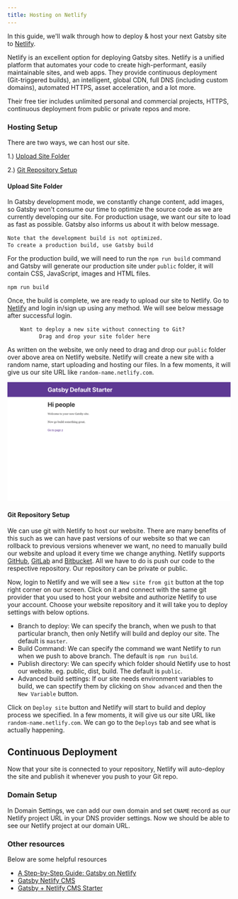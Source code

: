 ```yaml
---
title: Hosting on Netlify
---
```


In this guide, we'll walk through how to deploy & host your next Gatsby site to [Netlify](https://www.netlify.com/).

Netlify is an excellent option for deploying Gatsby sites. Netlify is a unified platform that automates your code to create high-performant, easily maintainable sites, and web apps. They provide continuous deployment (Git-triggered builds), an intelligent, global CDN, full DNS (including custom domains), automated HTTPS, asset acceleration, and a lot more.

Their free tier includes unlimited personal and commercial projects, HTTPS, continuous deployment from public or private repos and more.

### Hosting Setup

There are two ways, we can host our site.

1.) [Upload Site Folder](#upload-site-folder)

2.) [Git Repository Setup](#git-repository-setup)

#### Upload Site Folder

In Gatsby development mode, we constantly change content, add images, so Gatsby won't consume our time to optimize the source code as we are currently developing our site. For production usage, we want our site to load as fast as possible. Gatsby also informs us about it with below message.

```shell
Note that the development build is not optimized.
To create a production build, use Gatsby build
```

For the production build, we will need to run the `npm run build` command and Gatsby will generate our production site under `public` folder, it will contain CSS, JavaScript, images and HTML files.

```shell
npm run build
```

Once, the build is complete, we are ready to upload our site to Netlify. Go to [Netlify](https://app.netlify.com/) and login in/sign up using any method. We will see below message after successful login.

```
    Want to deploy a new site without connecting to Git?
          Drag and drop your site folder here
```

As written on the website, we only need to drag and drop our `public` folder over above area on Netlify website. Netlify will create a new site with a random name, start uploading and hosting our files. In a few moments, it will give us our site URL like `random-name.netlify.com`.

![alt text](./images/gatsby-default-starter.png "Gatsby Default Starter")

#### Git Repository Setup

We can use git with Netlify to host our website. There are many benefits of this such as we can have past versions of our website so that we can rollback to previous versions whenever we want, no need to manually build our website and upload it every time we change anything. Netlify supports [GitHub](https://github.com/), [GitLab](https://about.gitlab.com/) and [Bitbucket](https://bitbucket.org/). All we have to do is push our code to the respective repository. Our repository can be private or public.

Now, login to Netlify and we will see a `New site from git` button at the top right corner on our screen. Click on it and connect with the same git provider that you used to host your website and authorize Netlify to use your account. Choose your website repository and it will take you to deploy settings with below options.

- Branch to deploy: We can specify the branch, when we push to that particular branch, then only Netlify will build and deploy our site. The default is `master`.
- Build Command: We can specify the command we want Netlify to run when we push to above branch. The default is `npm run build`.
- Publish directory: We can specify which folder should Netlify use to host our website. eg. public, dist, build. The default is `public`.
- Advanced build settings: If our site needs environment variables to build, we can spectify them by clicking on `Show advanced` and then the `New Variable` button.

Click on `Deploy site` button and Netlify will start to build and deploy process we specified. In a few moments, it will give us our site URL like `random-name.netlify.com`. We can go to the `Deploys` tab and see what is actually happening.

## Continuous Deployment

Now that your site is connected to your repository, Netlify will auto-deploy the site and publish it whenever you push to your Git repo.

### Domain Setup

In Domain Settings, we can add our own domain and set `CNAME` record as our Netlify project URL in your DNS provider settings. Now we should be able to see our Netlify project at our domain URL.

### Other resources

Below are some helpful resources

- [A Step-by-Step Guide: Gatsby on Netlify](https://www.netlify.com/blog/2016/02/24/a-step-by-step-guide-gatsby-on-netlify/)
- [Gatsby Netlify CMS](/packages/gatsby-plugin-netlify-cms)
- [Gatsby + Netlify CMS Starter](https://github.com/netlify-templates/gatsby-starter-netlify-cms)
